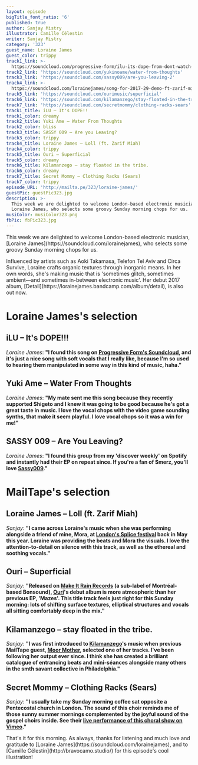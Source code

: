 ```yaml
---
layout: episode
bigTitle_font_ratio: '6'
published: true
author: Sanjay Mistry
illustrator: Camille Célestin
writer: Sanjay Mistry
category: '323'
guest_name: Loraine James
guest_color: trippy
track1_link: >-
  https://soundcloud.com/progressive-form/ilu-its-dope-from-dont-watch-the-sun-pfcd71
track2_link: 'https://soundcloud.com/yukinoame/water-from-thoughts'
track3_link: 'https://soundcloud.com/sassy009/are-you-leaving-2'
track4_link: >-
  https://soundcloud.com/lorainejames/song-for-2017-29-demo-ft-zarif-miah-extended-version
track5_link: 'https://soundcloud.com/ourimusic/superficial'
track6_link: 'https://soundcloud.com/kilamanzego/stay-floated-in-the-tribe'
track7_link: 'https://soundcloud.com/secretmommy/clothing-racks-sears'
track1_title: iLU – It's DOPE!!
track1_color: dreamy
track2_title: Yuki Ame – Water From Thoughts
track2_color: bliss
track3_title: SASSY 009 – Are you Leaving?
track3_color: trippy
track4_title: Loraine James – Loll (ft. Zarif Miah)
track4_color: trippy
track5_title: Ouri – Superficial
track5_color: dreamy
track6_title: Kilamanzego – stay floated in the tribe.
track6_color: dreamy
track7_title: Secret Mommy – Clothing Racks (Sears)
track7_color: trippy
episode_URL: 'http://mailta.pe/323/loraine-james/'
guestPic: guestPic323.jpg
description: >-
  This week we are delighted to welcome London-based electronic musician,
  Loraine James, who selects some groovy Sunday morning chops for us.
musiColor: musiColor323.png
fbPic: fbPic323.jpg
---
```

<p id="introduction">This week we are delighted to welcome London-based electronic musician, [Loraine James](https://soundcloud.com/lorainejames), who selects some groovy Sunday morning chops for us.</p>
<p>Influenced by artists such as Aoki Takamasa, Telefon Tel Aviv and Circa Survive, Loraine crafts organic textures through inorganic means. In her own words, she's making music that is 'sometimes glitch, sometimes ambient—and sometimes in-between electronic music'. Her debut 2017 album, [Detail](https://lorainejames.bandcamp.com/album/detail), is also out now.</p>


# Loraine James's selection


## iLU – It's DOPE!!!
_Loraine James_: **"**I found this song on [Progressive Form's Soundcloud](https://soundcloud.com/progressive-form), and it's just a nice song with soft vocals that I really like, because I'm so used to hearing them manipulated in some way in this kind of music, haha.**"**

## Yuki Ame – Water From Thoughts
_Loraine James_: **"**My mate sent me this song because they recently supported Shigeto and I knew it was going to be good because he's got a great taste in music. I love the vocal chops with the video game sounding synths, that make it seem playful. I love vocal chops so it was a win for me!**"**

## SASSY 009 – Are You Leaving?
_Loraine James_: **"**I found this group from my 'discover weekly' on Spotify and instantly had their EP on repeat since. If you're a fan of Smerz, you'll love [Sassy009](https://www.youtube.com/watch?v=dm1OX0qTB9A).**"**


# MailTape's selection

## Loraine James – Loll (ft. Zarif Miah)
_Sanjay_: **"**I came across Loraine's music when she was performing alongside a friend of mine, Mora, at [London's Splice festival](https://www.richmix.org.uk/events/music/splice-festival-2018-day-1) back in May this year. Loraine was providing the beats and Mora the visuals. I love the attention-to-detail on silence with this track, as well as the ethereal and soothing vocals.**"**

## Ouri – Superficial
_Sanjay_: **"**Released on [Make It Rain Records](https://www.justmakeitrain.com/en/) (a sub-label of Montréal-based Bonsound), [Ouri](https://soundcloud.com/ourimusic)'s debut album is more atmospheric than her previous EP, 'Mazes'. This title track feels just right for this Sunday morning: lots of shifting surface textures, elliptical structures and vocals all sitting comfortably deep in the mix.**"**

## Kilamanzego – stay floated in the tribe.
_Sanjay_: **"**I was first introduced to [Kilamanzego](https://soundcloud.com/kilamanzego)'s music when previous MailTape guest, [Moor Mother](https://www.mailta.pe/269/moor-mother/), selected one of her tracks. I've been following her output ever since. I think she has created a brilliant catalogue of entrancing beats and mini-séances alongside many others in the smth savant collective in Philadelphia.**"**

## Secret Mommy – Clothing Racks (Sears)
_Sanjay_: **"**I usually take my Sunday morning coffee sat opposite a Pentecostal church in London. The sound of this choir reminds me of those sunny summer mornings complemented by the joyful sound of the gospel choirs inside. See their [live performance of this choral show on Vimeo](https://vimeo.com/174609790).**"**

<p id="outroduction">That's it for this morning. As always, thanks for listening and much love and gratitude to [Loraine James](https://soundcloud.com/lorainejames), and to [Camille Célestin](http://bravocamo.studio/) for this episode's cool illustration!</p>
